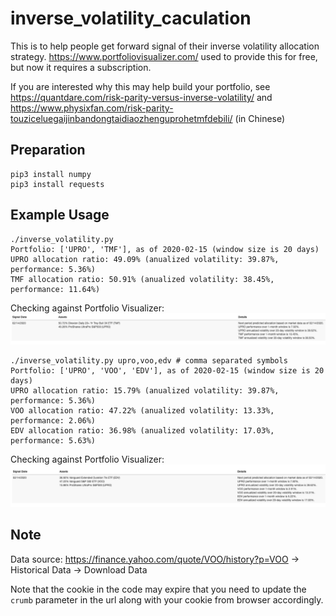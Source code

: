# inverse_volatility_caculation
This is to help people get forward signal of their inverse volatility allocation strategy. https://www.portfoliovisualizer.com/ used to provide this for free, but now it requires a subscription.

If you are interested why this may help build your portfolio, see https://quantdare.com/risk-parity-versus-inverse-volatility/ and https://www.physixfan.com/risk-parity-touziceluegaijinbandongtaidiaozhenguprohetmfdebili/ (in Chinese)

## Preparation
```
pip3 install numpy
pip3 install requests
```

## Example Usage
```
./inverse_volatility.py
Portfolio: ['UPRO', 'TMF'], as of 2020-02-15 (window size is 20 days)
UPRO allocation ratio: 49.09% (anualized volatility: 39.87%, performance: 5.36%)
TMF allocation ratio: 50.91% (anualized volatility: 38.45%, performance: 11.64%)
```

Checking against Portfolio Visualizer: ![](UPRO_TMF.png)

```
./inverse_volatility.py upro,voo,edv # comma separated symbols
Portfolio: ['UPRO', 'VOO', 'EDV'], as of 2020-02-15 (window size is 20 days)
UPRO allocation ratio: 15.79% (anualized volatility: 39.87%, performance: 5.36%)
VOO allocation ratio: 47.22% (anualized volatility: 13.33%, performance: 2.06%)
EDV allocation ratio: 36.98% (anualized volatility: 17.03%, performance: 5.63%)
```

Checking against Portfolio Visualizer: ![](UPRO_VOO_EDV.png)

## Note

Data source: https://finance.yahoo.com/quote/VOO/history?p=VOO -> Historical Data -> Download Data

Note that the cookie in the code may expire that you need to update the `crumb` parameter in the url along with your cookie from browser accordingly.
